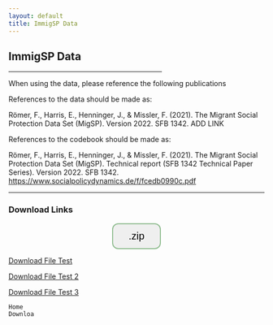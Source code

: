 ```yaml
---
layout: default
title: ImmigSP Data
---
```

<p style="text-align: center;">
<h2> ImmigSP Data </h2>
</p>

<hr width="60%"
    color="#8fbc8f"
        high="60px" 
        align="center">
        


When using the data, please reference the following publications 

References to the data should be made as:

Römer, F., Harris, E., Henninger, J., & Missler, F. (2021). The Migrant Social Protection Data Set (MigSP). Version 2022. SFB 1342. ADD LINK

References to the codebook should be made as:

Römer, F., Harris, E., Henninger, J., & Missler, F. (2021). The Migrant Social Protection Data Set (MigSP). Technical report (SFB 1342 Technical Paper Series). Version 2022. SFB 1342. https://www.socialpolicydynamics.de/f/fcedb0990c.pdf

<hr width="100%" 
    color="#8fbc8f"
        size="40px" 
        align="center">
    
   

<h3> Download Links </h3>

<!-- Add icon library -->
<link rel="stylesheet" href="https://cdnjs.cloudflare.com/ajax/libs/font-awesome/4.7.0/css/font-awesome.min.css">
<style>
.btn {
  background-color:;
  border: 2px solid #8fbc8f;
    border-radius: 12px;
  color: black;
  padding: 12px 30px;
  cursor: pointer;
  font-size: 20px;}
    /* Darker background on mouse-over */
.btn:hover {
  background-color: #8fbc8f;
}
    </style>
<!-- Auto width -->

<p style="text-align: center;">
<a href="/migrantsp.github.io/_data/smell-my-city-website-master.zip" download>
<button class="btn"><i class="fa fa-download"></i> .zip </button>
    </p>


<a href="/migrantsp.github.io/_data/smell-my-city-website-master.zip" download> Download File Test</a> 

<a href="/assets/smell-my-city-website-master.zip">Download File Test 2</a>

<a href="/assets/Reader_Kritische Wohnungsforschung_sd.pdf">Download File Test 3</a>

    Home
    Downloa



